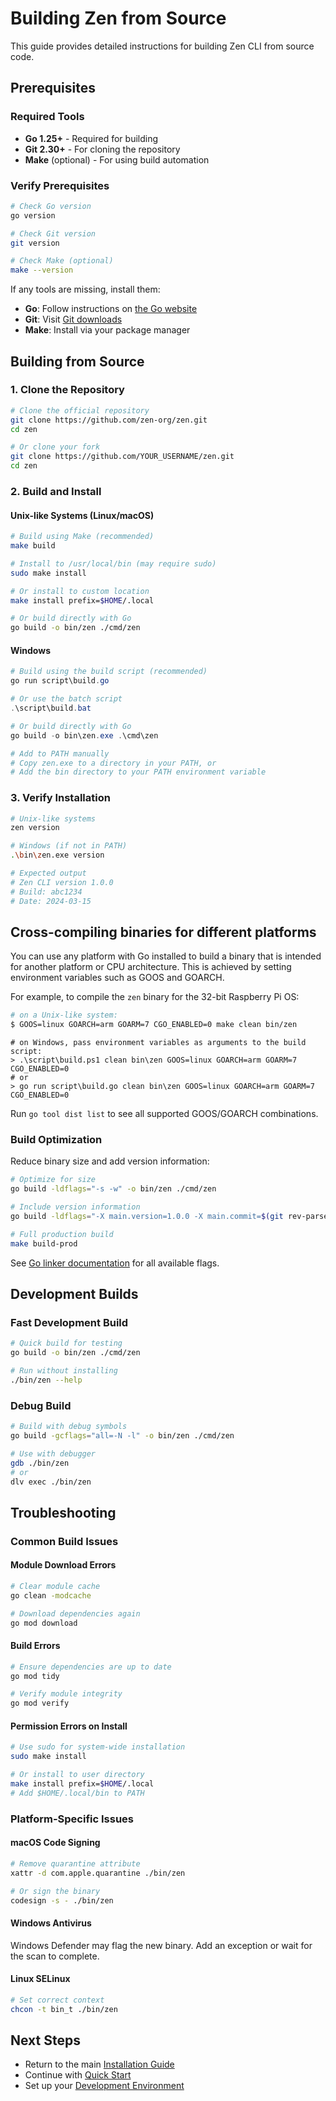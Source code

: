 # Building Zen from Source

This guide provides detailed instructions for building Zen CLI from source code.

## Prerequisites

### Required Tools

- **Go 1.25+** - Required for building
- **Git 2.30+** - For cloning the repository  
- **Make** (optional) - For using build automation

### Verify Prerequisites

```bash
# Check Go version
go version

# Check Git version  
git version

# Check Make (optional)
make --version
```

If any tools are missing, install them:
- **Go**: Follow instructions on [the Go website](https://golang.org/doc/install)
- **Git**: Visit [Git downloads](https://git-scm.com/downloads)
- **Make**: Install via your package manager

## Building from Source

### 1. Clone the Repository

```bash
# Clone the official repository
git clone https://github.com/zen-org/zen.git
cd zen

# Or clone your fork
git clone https://github.com/YOUR_USERNAME/zen.git
cd zen
```

### 2. Build and Install

#### Unix-like Systems (Linux/macOS)

```bash
# Build using Make (recommended)
make build

# Install to /usr/local/bin (may require sudo)
sudo make install

# Or install to custom location
make install prefix=$HOME/.local

# Or build directly with Go
go build -o bin/zen ./cmd/zen
```

#### Windows

```powershell
# Build using the build script (recommended)
go run script\build.go

# Or use the batch script
.\script\build.bat

# Or build directly with Go
go build -o bin\zen.exe .\cmd\zen

# Add to PATH manually
# Copy zen.exe to a directory in your PATH, or
# Add the bin directory to your PATH environment variable
```

### 3. Verify Installation

```bash
# Unix-like systems
zen version

# Windows (if not in PATH)
.\bin\zen.exe version

# Expected output
# Zen CLI version 1.0.0
# Build: abc1234
# Date: 2024-03-15
```

## Cross-compiling binaries for different platforms

You can use any platform with Go installed to build a binary that is intended for another platform or CPU architecture. This is achieved by setting environment variables such as GOOS and GOARCH.

For example, to compile the `zen` binary for the 32-bit Raspberry Pi OS:

```sh
# on a Unix-like system:
$ GOOS=linux GOARCH=arm GOARM=7 CGO_ENABLED=0 make clean bin/zen
```

```pwsh
# on Windows, pass environment variables as arguments to the build script:
> .\script\build.ps1 clean bin\zen GOOS=linux GOARCH=arm GOARM=7 CGO_ENABLED=0
# or
> go run script\build.go clean bin\zen GOOS=linux GOARCH=arm GOARM=7 CGO_ENABLED=0
```

Run `go tool dist list` to see all supported GOOS/GOARCH combinations.

### Build Optimization

Reduce binary size and add version information:

```bash
# Optimize for size
go build -ldflags="-s -w" -o bin/zen ./cmd/zen

# Include version information
go build -ldflags="-X main.version=1.0.0 -X main.commit=$(git rev-parse HEAD)" -o bin/zen ./cmd/zen

# Full production build
make build-prod
```

See [Go linker documentation](https://golang.org/cmd/link/) for all available flags.

## Development Builds

### Fast Development Build

```bash
# Quick build for testing
go build -o bin/zen ./cmd/zen

# Run without installing
./bin/zen --help
```

### Debug Build

```bash
# Build with debug symbols
go build -gcflags="all=-N -l" -o bin/zen ./cmd/zen

# Use with debugger
gdb ./bin/zen
# or
dlv exec ./bin/zen
```

## Troubleshooting

### Common Build Issues

#### Module Download Errors
```bash
# Clear module cache
go clean -modcache

# Download dependencies again
go mod download
```

#### Build Errors
```bash
# Ensure dependencies are up to date
go mod tidy

# Verify module integrity
go mod verify
```

#### Permission Errors on Install
```bash
# Use sudo for system-wide installation
sudo make install

# Or install to user directory
make install prefix=$HOME/.local
# Add $HOME/.local/bin to PATH
```

### Platform-Specific Issues

#### macOS Code Signing
```bash
# Remove quarantine attribute
xattr -d com.apple.quarantine ./bin/zen

# Or sign the binary
codesign -s - ./bin/zen
```

#### Windows Antivirus
Windows Defender may flag the new binary. Add an exception or wait for the scan to complete.

#### Linux SELinux
```bash
# Set correct context
chcon -t bin_t ./bin/zen
```

## Next Steps

- Return to the main [Installation Guide](../getting-started/installation.md)
- Continue with [Quick Start](../getting-started/quick-start.md)
- Set up your [Development Environment](../contributing/getting-started.md)
